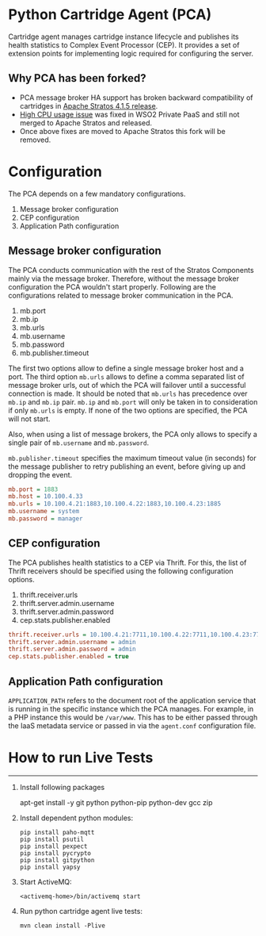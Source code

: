 Python Cartridge Agent (PCA)
============================

Cartridge agent manages cartridge instance lifecycle and publishes its health statistics
to Complex Event Processor (CEP). It provides a set of extension points for implementing
logic required for configuring the server.

Why PCA has been forked?
------------------------
- PCA message broker HA support has broken backward compatibility of cartridges in [Apache Stratos 4.1.5 release](https://issues.apache.org/jira/browse/STRATOS-1645).
- [High CPU usage issue](https://issues.apache.org/jira/browse/STRATOS-1644) was fixed in WSO2 Private PaaS and still not merged to Apache Stratos and released.
- Once above fixes are moved to Apache Stratos this fork will be removed.

# Configuration
The PCA depends on a few mandatory configurations.

1. Message broker configuration
2. CEP configuration
3. Application Path configuration

## Message broker configuration
The PCA conducts communication with the rest of the Stratos Components mainly via the message broker. Therefore, without the message broker configuration the PCA wouldn't start properly. Following are the configurations related to message broker communication in the PCA.

1. mb.port
2. mb.ip
3. mb.urls
4. mb.username
5. mb.password
6. mb.publisher.timeout

The first two options allow to define a single message broker host and a port. The third option `mb.urls` allows to define a comma separated list of message broker urls, out of which the PCA will failover until a successful connection is made. It should be noted that `mb.urls` has precedence over `mb.ip` and `mb.ip` pair. `mb.ip` and `mb.port` will only be taken in to consideration if only `mb.urls` is empty. If none of the two options are specified, the PCA will not start.
 
Also, when using a list of message brokers, the PCA only allows to specify a single pair of `mb.username` and `mb.password`.

`mb.publisher.timeout` specifies the maximum timeout value (in seconds) for the message publisher to retry publishing an event, before giving up and dropping the event. 

```ini
mb.port = 1883
mb.host = 10.100.4.33
mb.urls = 10.100.4.21:1883,10.100.4.22:1883,10.100.4.23:1885
mb.username = system
mb.password = manager
```

## CEP configuration
The PCA publishes health statistics to a CEP via Thrift. For this, the list of Thrift receivers should be specified using the following configuration options. 

1. thrift.receiver.urls
2. thrift.server.admin.username
3. thrift.server.admin.password
4. cep.stats.publisher.enabled

```ini
thrift.receiver.urls = 10.100.4.21:7711,10.100.4.22:7711,10.100.4.23:7711
thrift.server.admin.username = admin
thrift.server.admin.password = admin
cep.stats.publisher.enabled = true
```

## Application Path configuration

`APPLICATION_PATH` refers to the document root of the application service that is running in the specific instance which the PCA manages. For example, in a PHP instance this would be `/var/www`. This has to be either passed through the IaaS metadata service or passed in via the `agent.conf` configuration file.

# How to run Live Tests
----------------------
1. Install following packages

   apt-get install -y git python python-pip python-dev gcc zip 

2. Install dependent python modules:
   ```
   pip install paho-mqtt
   pip install psutil
   pip install pexpect
   pip install pycrypto
   pip install gitpython
   pip install yapsy
   ```

3. Start ActiveMQ:
   ```
   <activemq-home>/bin/activemq start
   ```

4. Run python cartridge agent live tests:
   ```
   mvn clean install -Plive
   ```
